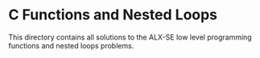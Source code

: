 # C Functions and Nested Loops
This directory contains all solutions to the ALX-SE low level programming
functions and nested loops problems.

